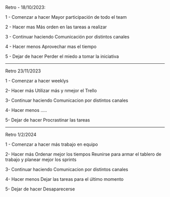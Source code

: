 Retro - 18/10/2023:

1 - Comenzar a hacer
Mayor participación de todo el team 

2 - Hacer mas
Más orden en las tareas a realizar

3 - Continuar haciendo
Comunicación por distintos canales

4 - Hacer menos
Aprovechar mas el tiempo

5 - Dejar de hacer
Perder el miedo a tomar la iniciativa

------------------------------------------
Retro 23/11/2023

1 - Comenzar a hacer
weeklys

2- Hacer más
Utilizar más y nmejor el Trello

3- Continuar haciendo
Comunicacion por distintos canales

4- Hacer menos
.....

5- Dejar de hacer
Procrastinar las tareas

------------------------------------------

Retro 1/2/2024

1 - Comenzar a hacer
más trabajo en equipo

2- Hacer más
Ordenar mejor los tiempos
Reunirse para armar el tablero de trabajo y planear mejor los sprints

3- Continuar haciendo
Comunicacion por distintos canales

4- Hacer menos
Dejar las tareas para el último momento

5- Dejar de hacer
Desaparecerse 
